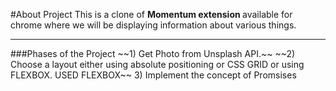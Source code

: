 #About Project
This is a clone of <b>Momentum extension </b> available for chrome where we will be displaying information about various things. 
<hr>
###Phases of the Project
~~1) Get Photo from Unsplash API.~~
~~2) Choose a layout either using absolute positioning or CSS GRID or using FLEXBOX. USED FLEXBOX~~
3) Implement the concept of Promsises

